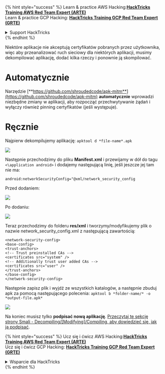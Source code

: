 {% hint style="success" %}
Learn & practice AWS Hacking:<img src="/.gitbook/assets/arte.png" alt="" data-size="line">[**HackTricks Training AWS Red Team Expert (ARTE)**](https://training.hacktricks.xyz/courses/arte)<img src="/.gitbook/assets/arte.png" alt="" data-size="line">\
Learn & practice GCP Hacking: <img src="/.gitbook/assets/grte.png" alt="" data-size="line">[**HackTricks Training GCP Red Team Expert (GRTE)**<img src="/.gitbook/assets/grte.png" alt="" data-size="line">](https://training.hacktricks.xyz/courses/grte)

<details>

<summary>Support HackTricks</summary>

* Check the [**subscription plans**](https://github.com/sponsors/carlospolop)!
* **Join the** 💬 [**Discord group**](https://discord.gg/hRep4RUj7f) or the [**telegram group**](https://t.me/peass) or **follow** us on **Twitter** 🐦 [**@hacktricks\_live**](https://twitter.com/hacktricks\_live)**.**
* **Share hacking tricks by submitting PRs to the** [**HackTricks**](https://github.com/carlospolop/hacktricks) and [**HackTricks Cloud**](https://github.com/carlospolop/hacktricks-cloud) github repos.

</details>
{% endhint %}

Niektóre aplikacje nie akceptują certyfikatów pobranych przez użytkownika, więc aby przeanalizować ruch sieciowy dla niektórych aplikacji, musimy dekompilować aplikację, dodać kilka rzeczy i ponownie ją skompilować.

# Automatycznie

Narzędzie [**https://github.com/shroudedcode/apk-mitm**](https://github.com/shroudedcode/apk-mitm) **automatycznie** wprowadzi niezbędne zmiany w aplikacji, aby rozpocząć przechwytywanie żądań i wyłączy również pinning certyfikatów (jeśli występuje).

# Ręcznie

Najpierw dekompilujemy aplikację: `apktool d *file-name*.apk`

![](../../.gitbook/assets/img9.png)

Następnie przechodzimy do pliku **Manifest.xml** i przewijamy w dół do tagu `<\application android>` i dodajemy następującą linię, jeśli jeszcze jej tam nie ma:

`android:networkSecurityConfig="@xml/network_security_config`

Przed dodaniem:

![](../../.gitbook/assets/img10.png)

Po dodaniu:

![](../../.gitbook/assets/img11.png)

Teraz przechodzimy do folderu **res/xml** i tworzymy/modyfikujemy plik o nazwie network\_security\_config.xml z następującą zawartością:
```markup
<network-security-config>
<base-config>
<trust-anchors>
<!-- Trust preinstalled CAs -->
<certificates src="system" />
<!-- Additionally trust user added CAs -->
<certificates src="user" />
</trust-anchors>
</base-config>
</network-security-config>
```
Następnie zapisz plik i wyjdź ze wszystkich katalogów, a następnie zbuduj apk za pomocą następującego polecenia: `apktool b *folder-name/* -o *output-file.apk*`

![](../../.gitbook/assets/img12.png)

Na koniec musisz tylko **podpisać nową aplikację**. [Przeczytaj tę sekcję strony Smali - Decompiling/\[Modifying\]/Compiling, aby dowiedzieć się, jak ją podpisać](smali-changes.md#sing-the-new-apk).

{% hint style="success" %}
Ucz się i ćwicz AWS Hacking:<img src="/.gitbook/assets/arte.png" alt="" data-size="line">[**HackTricks Training AWS Red Team Expert (ARTE)**](https://training.hacktricks.xyz/courses/arte)<img src="/.gitbook/assets/arte.png" alt="" data-size="line">\
Ucz się i ćwicz GCP Hacking: <img src="/.gitbook/assets/grte.png" alt="" data-size="line">[**HackTricks Training GCP Red Team Expert (GRTE)**<img src="/.gitbook/assets/grte.png" alt="" data-size="line">](https://training.hacktricks.xyz/courses/grte)

<details>

<summary>Wsparcie dla HackTricks</summary>

* Sprawdź [**plany subskrypcyjne**](https://github.com/sponsors/carlospolop)!
* **Dołącz do** 💬 [**grupy Discord**](https://discord.gg/hRep4RUj7f) lub [**grupy telegram**](https://t.me/peass) lub **śledź** nas na **Twitterze** 🐦 [**@hacktricks\_live**](https://twitter.com/hacktricks\_live)**.**
* **Dziel się trikami hackingowymi, przesyłając PR-y do** [**HackTricks**](https://github.com/carlospolop/hacktricks) i [**HackTricks Cloud**](https://github.com/carlospolop/hacktricks-cloud) repozytoriów github.

</details>
{% endhint %}
